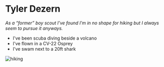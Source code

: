 # Tyler Dezern

*As a “former” boy scout I’ve found I’m in no shape for hiking but I always seem to pursue it anyways.*

- I've been scuba diving beside a volcano
- I've flown in a CV-22 Osprey
- I've swam next to a 20ft shark

![hiking](https://drive.google.com/uc?id=1ta0-n02Ay6BgiMOqXOV3vpVmPl4UvaBO)